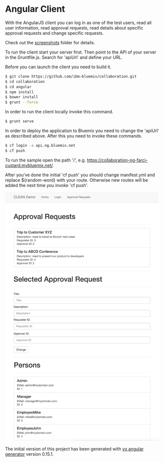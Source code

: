 Angular Client
================================================================================

With the AngularJS client you can log in as one of the test users, read all user information, read approval requests, read details about specific approval requests and change specific requests.

Check out the [screenshots](https://github.com/ibm-bluemix/collaboration/tree/master/screenshots) folder for details.

To run the client start your server first. Then point to the API of your server in the Gruntfile.js. Search for 'apiUrl' and define your URL.

Before you can launch the client you need to build it.

```sh
$ git clone https://github.com/ibm-bluemix/collaboration.git
$ cd collaboration
$ cd angular
$ npm install
$ bower install
$ grunt --force
```

In order to run the client locally invoke this command.

```sh
$ grunt serve
```

In order to deploy the application to Bluemix you need to change the 'apiUrl' as described above. After this you need to invoke these commands.

```sh
$ cf login -a api.ng.bluemix.net
$ cf push
```

To run the sample open the path '/', e.g. https://collaboration-ng-farci-custard.mybluemix.net/.

After you've done the initial 'cf push' you should change manifest.yml and replace ${random-word} with your route. Otherwise new routes will be added the next time you invoke 'cf push'.

![alt text](https://raw.githubusercontent.com/IBM-Bluemix/collaboration/master/screenshots/angular-5.png "Screenshot")

The initial version of this project has been generated with [yo angular generator](https://github.com/yeoman/generator-angular) version 0.15.1.